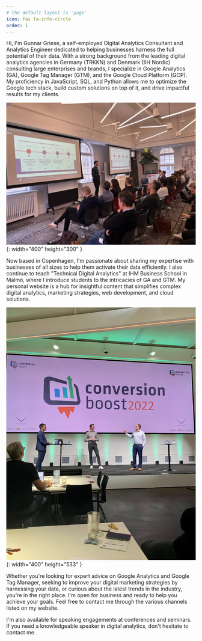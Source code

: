 ```yaml
---
# the default layout is 'page'
icon: fas fa-info-circle
order: 1
---
```


Hi, I'm Gunnar Griese, a self-employed Digital Analytics Consultant and Analytics Engineer dedicated to helping businesses harness the full potential of their data. With a strong background from the leading digital analytics agencies in Germany (TRKKN) and Denmark (IIH Nordic) consulting large enterprises and brands, I specialize in Google Analytics (GA), Google Tag Manager (GTM), and the Google Cloud Platform (GCP). My proficiency in JavaScript, SQL, and Python allows me to optimize the Google tech stack, build custom solutions on top of it, and drive impactful results for my clients.

![Gunnar Griese](/assets/img/avatar/google-event.jpeg){: width="400" height="300" }

Now based in Copenhagen, I'm passionate about sharing my expertise with businesses of all sizes to help them activate their data efficiently. I also continue to teach "Technical Digital Analytics" at IHM Business School in Malmö, where I introduce students to the intricacies of GA and GTM. My personal website is a hub for insightful content that simplifies complex digital analytics, marketing strategies, web development, and cloud solutions.

![Gunnar Griese Speaker](/assets/img/avatar/conversion-boost.jpeg){: width="400" height="533" }

Whether you're looking for expert advice on Google Analytics and Google Tag Manager, seeking to improve your digital marketing strategies by harnessing your data, or curious about the latest trends in the industry, you're in the right place. I'm open for business and ready to help you achieve your goals. Feel free to contact me through the various channels listed on my website.

I'm also available for speaking engagements at conferences and seminars. If you need a knowledgeable speaker in digital analytics, don't hesitate to contact me.
